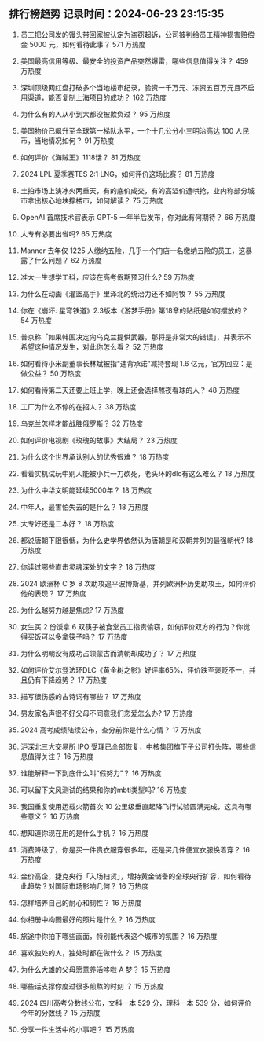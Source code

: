 
## 排行榜趋势 记录时间：2024-06-23 23:15:35
  
  1. 员工把公司发的馒头带回家被认定为盗窃起诉，公司被判给员工精神损害赔偿金 5000 元，如何看待此事？ 571 万热度
    
  2. 美国最高信用等级、最安全的投资产品突然爆雷，哪些信息值得关注？ 459 万热度
    
  3. 深圳顶级网红盘打破多个当地楼市纪录，验资一千万元、冻资五百万元且不启用渠道，能否复制上海项目的成功？ 162 万热度
    
  4. 为什么有的人从小到大都没被欺负过？ 95 万热度
    
  5. 美国物价已飙升至全球第一梯队水平，一个十几公分小三明治高达 100 人民币，当地情况如何？ 91 万热度
    
  6. 如何评价《海贼王》1118话？ 81 万热度
    
  7. 2024 LPL 夏季赛TES 2:1 LNG，如何评价这场比赛？ 81 万热度
    
  8. 土拍市场上演冰火两重天，有的底价成交，有的高溢价遭哄抢，业内称部分城市拿出核心地块撑楼市，如何解读？ 75 万热度
    
  9. OpenAI 首席技术官表示 GPT-5 一年半后发布，你对此有何期待？ 66 万热度
    
  10. 大专有必要出省吗? 65 万热度
    
  11. Manner 去年仅 1225 人缴纳五险，几乎一个门店一名缴纳五险的员工，这暴露了什么问题？ 62 万热度
    
  12. 准大一生想学工科，应该在高考假期预习什么? 59 万热度
    
  13. 为什么在动画《灌篮高手》里泽北的统治力还不如阿牧？ 55 万热度
    
  14. 你在《崩坏: 星穹铁道》2.3版本《游梦手册》第18章的贴纸是如何摆放的？ 54 万热度
    
  15. 普京称「如果韩国决定向乌克兰提供武器，那将是非常大的错误」，并表示不希望这种情况发生，对此你怎么看？ 52 万热度
    
  16. 如何看待小米副董事长林斌被指“违背承诺”减持套现 1.6 亿元，官方回应：是做公益？ 50 万热度
    
  17. 如何看待第二天还要上班上学，晚上还会选择熬夜看球的人？ 48 万热度
    
  18. 工厂为什么不停的在招人？ 38 万热度
    
  19. 乌克兰怎样才能战胜俄罗斯？ 32 万热度
    
  20. 如何评价电视剧《玫瑰的故事》大结局？ 23 万热度
    
  21. 为什么这个世界承认别人的优秀很难？ 18 万热度
    
  22. 看着实机试玩中别人能被小兵一刀砍死，老头环的dlc有这么难么？ 18 万热度
    
  23. 为什么中华文明能延续5000年？ 18 万热度
    
  24. 中年人，最害怕失去的是什么？ 18 万热度
    
  25. 大专好还是二本好？ 18 万热度
    
  26. 都说唐朝下限很低，为什么史学界依然认为唐朝是和汉朝并列的最强朝代? 18 万热度
    
  27. 你读过哪些直击灵魂深处的文字？ 18 万热度
    
  28. 2024 欧洲杯 C 罗 8 次助攻追平波博斯基，并列欧洲杯历史助攻王，如何评价他的表现？ 17 万热度
    
  29. 为什么越努力越是焦虑? 17 万热度
    
  30. 女生买 2 份饭拿 6 双筷子被食堂员工指责偷窃，如何评价双方的行为？你觉得买饭可以多拿筷子吗？ 17 万热度
    
  31. 为什么明朝没有成功占领蒙古而清朝却成功了？ 17 万热度
    
  32. 如何评价艾尔登法环DLC《黄金树之影》好评率65%，评价跌至褒贬不一，并且仍有下降趋势？ 17 万热度
    
  33. 描写很伤感的古诗词有哪些？ 17 万热度
    
  34. 男友家名声很不好父母不同意我们恋爱怎么办? 17 万热度
    
  35. 2024 高考成绩陆续公布，查分前你是什么心情？ 17 万热度
    
  36. 沪深北三大交易所 IPO 受理已全部恢复，中核集团旗下子公司打头阵，哪些信息值得关注？ 16 万热度
    
  37. 谁能解释一下到底什么叫“假努力”？ 16 万热度
    
  38. 可以留下文风测试的结果和你的mbti类型吗? 16 万热度
    
  39. 我国重复使用运载火箭首次 10 公里级垂直起降飞行试验圆满完成，这具有哪些意义？ 16 万热度
    
  40. 想知道你现在用的是什么手机？ 16 万热度
    
  41. 消费降级了，你是买一件贵衣服穿很多年，还是买几件便宜衣服换着穿？ 16 万热度
    
  42. 金价高企，捷克央行「入场扫货」，增持黄金储备的全球央行扩容，如何看待此趋势？对国际市场影响几何？ 16 万热度
    
  43. 怎样培养自己的耐心和韧性？ 16 万热度
    
  44. 你相册中构图最好的照片是什么？ 16 万热度
    
  45. 旅途中你拍下哪些画面，特别能代表这个城市的氛围？ 16 万热度
    
  46. 喜欢独处的人，独处时都在做什么？ 15 万热度
    
  47. 为什么大雄的父母愿意养活哆啦 A 梦？ 15 万热度
    
  48. 哪些话支撑你度过很多煎熬的时刻 ？ 15 万热度
    
  49. 2024 四川高考分数线公布，文科一本 529 分，理科一本 539 分，如何评价今年的分数线？ 15 万热度
    
  50. 分享一件生活中的小事吧？ 15 万热度
    
